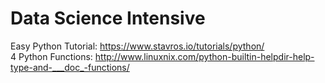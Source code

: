 # Data Science Intensive

Easy Python Tutorial: https://www.stavros.io/tutorials/python/ <br />
4 Python Functions: http://www.linuxnix.com/python-builtin-helpdir-help-type-and-___doc_-functions/
